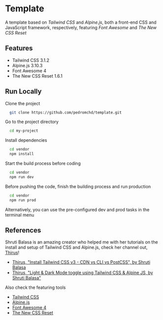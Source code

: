 
# Template

A template based on _Tailwind CSS_ and _Alpine.js_, both a front-end CSS and JavaScript framework, respectively, featuring _Font Awesome_ and _The New CSS Reset_

## Features

- Tailwind CSS 3.1.2
- Alpine.js 3.10.3
- Font Awesome 4
- The New CSS Reset 1.6.1

## Run Locally

Clone the project

```bash
  git clone https://github.com/pedromchd/template.git
```

Go to the project directory

```bash
  cd my-project
```

Install dependencies

```bash
  cd vendor
  npm install
```

Start the build process before coding

```bash
  cd vendor
  npm run dev
```

Before pushing the code, finish the building process and run production

```bash
  cd vendor
  npm run prod
```

Alternatively, you can use the pre-configured dev and prod tasks in the terminal menu

## References

Shruti Balasa is an amazing creator who helped me with her tutorials on the install and setup of Tailwind CSS and Alpine.js, check her channel out, [Thirus](https://www.youtube.com/c/Thirus)!

- [Thirus, "Install Tailwind CSS v3 - CDN vs CLI vs PostCSS", by Shruti Balasa](https://youtu.be/h9Zun41-Ozc)
- [Thirus, "Light & Dark Mode toggle using Tailwind CSS & Alpine JS, by Shruti Balasa"](https://youtu.be/NvoYr7eQ2Xo)

Also check the featuring tools

- [Tailwind CSS](https://tailwindcss.com/)
- [Alpine.js](https://alpinejs.dev/)
- [Font Awesome 4](https://fontawesome.com/v4/)
- [The New CSS Reset](https://elad2412.github.io/the-new-css-reset/)
